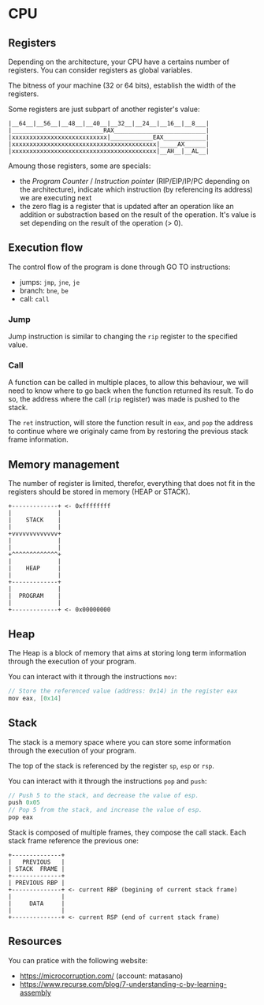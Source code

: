 # CPU

## Registers

Depending on the architecture, your CPU have a certains number of registers. You can consider registers as global variables.

The bitness of your machine (32 or 64 bits), establish the width of the registers.

Some registers are just subpart of another register's value:
```
|__64__|__56__|__48__|__40__|__32__|__24__|__16__|__8___|
|__________________________RAX__________________________|
|xxxxxxxxxxxxxxxxxxxxxxxxxxx|____________EAX____________|
|xxxxxxxxxxxxxxxxxxxxxxxxxxxxxxxxxxxxxxxxx|_____AX______|
|xxxxxxxxxxxxxxxxxxxxxxxxxxxxxxxxxxxxxxxxx|__AH__|__AL__|
```

Amoung those registers, some are specials:
* the *Program Counter* / *Instruction pointer* (RIP/EIP/IP/PC depending on the architecture), indicate which instruction (by referencing its address) we are executing next
* the zero flag is a register that is updated after an operation like an addition or substraction based on the result of the operation. It's value is set depending on the result of the operation (> 0).

## Execution flow

The control flow of the program is done through GO TO instructions:
* jumps: `jmp`, `jne`, `je`
* branch: `bne`, `be`
* call: `call`

### Jump

Jump instruction is similar to changing the `rip` register to the specified value.

### Call

A function can be called in multiple places, to allow this behaviour, we will need to know where to go back when the function returned its result. To do so, the address where the call (`rip` register) was made is pushed to the stack.

The `ret` instruction, will store the function result in `eax`, and `pop` the address to continue where we originaly came from by restoring the previous stack frame information.

## Memory management

The number of register is limited, therefor, everything that does not fit in the registers should be stored in memory (HEAP or STACK).

```
+-------------+ <- 0xffffffff
|             |
|    STACK    |
|             |
+vvvvvvvvvvvvv+ 
|             |
|             |
+^^^^^^^^^^^^^+ 
|             |
|    HEAP     |
|             |
+-------------+ 
|             |
|  PROGRAM    |
|             |
+-------------+ <- 0x00000000
```

## Heap

The Heap is a block of memory that aims at storing long term information through the execution of your program.

You can interact with it through the instructions `mov`:

```c
// Store the referenced value (address: 0x14) in the register eax
mov eax, [0x14]
```

## Stack

The stack is a memory space where you can store some information through the execution of your program.

The top of the stack is referenced by the register `sp`, `esp` or `rsp`.

You can interact with it through the instructions `pop` and `push`:

```c
// Push 5 to the stack, and decrease the value of esp.
push 0x05
// Pop 5 from the stack, and increase the value of esp.
pop eax
```

Stack is composed of multiple frames, they compose the call stack. Each stack frame reference the previous one:
```
+--------------+
|   PREVIOUS   |
| STACK  FRAME |
+--------------+ 
| PREVIOUS RBP |
+--------------+ <- current RBP (begining of current stack frame)
|              |
|     DATA     |
|              |
+--------------+ <- current RSP (end of current stack frame)
```

## Resources

You can pratice with the following website:
* https://microcorruption.com/ (account: matasano)
* https://www.recurse.com/blog/7-understanding-c-by-learning-assembly